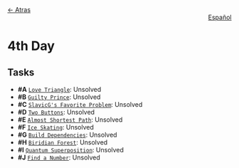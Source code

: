<div align="left">
  <a href="../README.md">← Atras</a>
</div>
<div align="right">
  <a href="README-es.md">Español</a>
</div>

# 4th Day

## Tasks

- **#A** [`Love Triangle`](A%20-%20Love%20Triangle/A.pdf): Unsolved
- **#B** [`Guilty Prince`](B%20-%20Guilty%20Prince/B.pdf): Unsolved
- **#C** [`SlavicG's Favorite Problem`](C%20-%20SlavicG's%20Favorite%20Problem/C.pdf): Unsolved
- **#D** [`Two Buttons`](D%20-%20Two%20Buttons/D.pdf): Unsolved
- **#E** [`Almost Shortest Path`](E%20-%20Almost%20Shortest%20Path/E.pdf): Unsolved
- **#F** [`Ice Skating`](F%20-%20Ice%20Skating/F.pdf): Unsolved
- **#G** [`Build Dependencies`](G%20-%20Build%20Dependencies/G.pdf): Unsolved
- **#H** [`Biridian Forest`](H%20-%20Biridian%20Forest/H.pdf): Unsolved
- **#I** [`Quantum Superposition`](I%20-%20Quantum%20Superposition/I.pdf): Unsolved
- **#J** [`Find a Number`](J%20-%20Find%20a%20Number/J.pdf): Unsolved